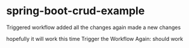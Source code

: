 # spring-boot-crud-example
Triggered workflow
added all the changes
again made a new changes


hopefully it will work this time
Trigger the Workflow Again:
should work
